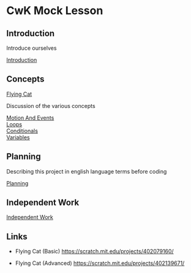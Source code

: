 
# CwK Mock Lesson 

## Introduction

Introduce ourselves

[Introduction](../common/intro.md)


## Concepts 

[Flying Cat](https://scratch.mit.edu/projects/402079160/)

Discussion of the various concepts 

[Motion And Events](motion-and-events.md)  
[Loops](loops.md)  
[Conditionals](conditionals.md)  
[Variables](variables.md)  

## Planning 

Describing this project in english language terms before coding

[Planning](planning.md)

## Independent Work

[Independent Work](independent.md)

## Links

- Flying Cat (Basic)
    https://scratch.mit.edu/projects/402079160/

- Flying Cat (Advanced)
    https://scratch.mit.edu/projects/402139671/
